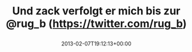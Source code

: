 ---
retweeted: false
source: <a href="http://erased3772509.com" rel="nofollow">erased3772509</a>
entities:
  hashtags: []
  symbols: []
  user_mentions:
  - name: rug_b
    screen_name: rug_b
    indices:
    - '36'
    - '42'
    id_str: '8936812'
    id: '8936812'
  urls:
  - url: http://t.co/NSfnQ5w3
    expanded_url: http://twitpic.com/c1o9sp
    display_url: twitpic.com/c1o9sp
    indices:
    - '44'
    - '64'
display_text_range:
- '0'
- '64'
favorite_count: '1'
id_str: '299596447593136128'
truncated: false
retweet_count: '0'
id: '299596447593136128'
possibly_sensitive: false
created_at: Thu Feb 07 19:12:13 +0000 2013
favorited: false
full_text: Und *zack* verfolgt er mich bis zur [@rug_b](https://twitter.com/rug_b)
lang: de
quote_url: http://twitpic.com/c1o9sp
tags:
- pesos/twitter
date: '2013-02-07T19:12:13+00:00'
src: https://twitter.com/bascht/status/299596447593136128
original_url: https://twitter.com/bascht/status/299596447593136128
type: twitter_tweet
text: Und *zack* verfolgt er mich bis zur [@rug_b](https://twitter.com/rug_b)
title: 'Und zack verfolgt er mich bis zur @rug_b (https://twitter.com/rug_b)

  '

---